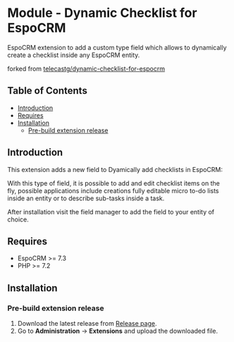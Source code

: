 # Module - Dynamic Checklist for EspoCRM

EspoCRM extension to add a custom type field which allows to dynamically create a checklist inside any EspoCRM entity.


forked from [telecastg/dynamic-checklist-for-espocrm](https://github.com/telecastg/dynamic-checklist-for-espocrm)


## Table of Contents

* [Introduction](#introduction)
* [Requires](#requires)
* [Installation](#installation)
    * [Pre-build extension release](#pre-build-extension-release)

## Introduction

This extension adds a new field to Dyamically add checklists in EspoCRM: 

With this type of field, it is possible to add and edit checklist items on the fly, possible applications include creations fully editable micro to-do lists inside an entity or to describe sub-tasks inside a task.

After installation visit the field manager to add the field to your entity of choice.




## Requires

- EspoCRM >= 7.3
- PHP >= 7.2

## Installation

### Pre-build extension release

1. Download the latest release from [Release page](https://github.com/Kharg/dynamic-checklist-for-espocrm/releases/latest).
2. Go to **Administration** -> **Extensions** and upload the downloaded file.


